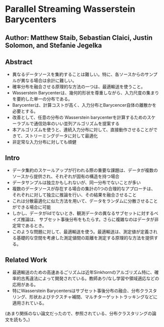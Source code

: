 # Parallel Streaming Wasserstein Barycenters

## Author: Matthew Staib, Sebastian Claici, Justin Solomon, and Stefanie Jegelka

## Abstract
+ 異なるデータソースを集約することは難しい。特に、各ソースからのサンプルが異なる場合は余計に難しい。
+ 確率分布を融合させる原理的な方法の一つは、最適輸送を使うこと。
+ Wasserstein Barycenterは、幾何的形状を尊重しながら、入力尺度の集まりを要約した単一の分布である。
+ Barycenterは、計算コストが高く、入力分布とBarycencer自体の離散かを必要とする。
+ 改善として、任意の分布の Wasserstein barycenterを計算するためのスケーラブルで通信効率のいい並列アルゴリズムを提案する
+ 本アルゴリズムを使うと、連続入力分布に対して、直接動作させることができて、ストリーミングデータに対して最適化
+ 非定常な入力分布に対しても頑健

## Intro
+ データ集約のスケールアップが行われる際の重要な課題は、データが複数のソースから提供され、それぞれが固有の構造を持つ場合
+ データサンプルは独立かもしれないが、同一分布でないことが多い
+ 複数のデータソースが存在する場合の集計の1つの合理的なアプローチは、それぞれに対して独立に推論を行い、その結果を融合させること
+ これは分散最適化に似た方法を用いて、データをランダムに分散させることができる場合に可能
+ しかし、データがiidでないとき、観測データの異なるサブセットに対するベイズ推論は、
サブセット事後分布をもたらす。さらに複雑なのはデータが非定常であるとき。
+ このような問題に対して、最適輸送を使う。最適輸送は、測定値が定義される基礎的な空間を考慮した測定値間の距離を測定する原理的な方法を提供する。

## Related Work
+ 最適輸送のための高速あるごリズムは近年Sinkhornのアルゴリズム特に、確率的古馬違法によって開発されている。教師あり/なし学習や領域適応などの応用がある。
+ 特にWasserstein Barycentersはサブセット事後分布の融合、分布クラスタリング、形状およびテクスチャ補間、マルチターゲットトラッキングなどに適用されている。

(あまり関係のない論文だったので、参照されている、分布クラスタリングの論文を読もう。)
